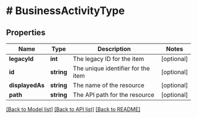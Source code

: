 # # BusinessActivityType

## Properties

Name | Type | Description | Notes
------------ | ------------- | ------------- | -------------
**legacyId** | **int** | The legacy ID for the item | [optional]
**id** | **string** | The unique identifier for the item | [optional]
**displayedAs** | **string** | The name of the resource | [optional]
**path** | **string** | The API path for the resource | [optional]

[[Back to Model list]](../../README.md#models) [[Back to API list]](../../README.md#endpoints) [[Back to README]](../../README.md)
